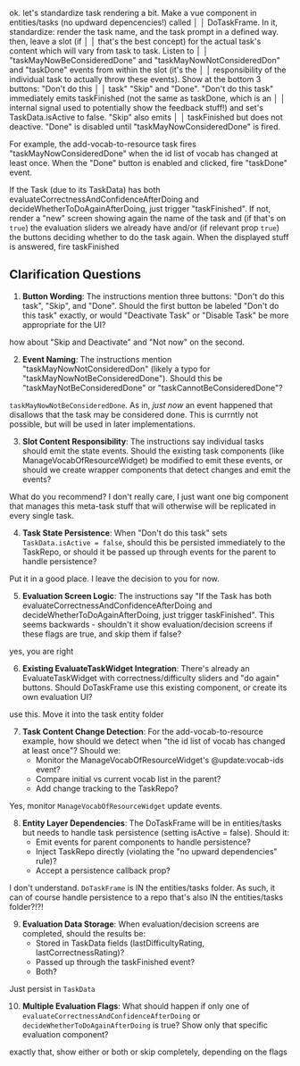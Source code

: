 ok. let's standardize task rendering a bit. Make a vue component in entities/tasks (no updward depencencies!) called    │
│   DoTaskFrame. In it, standardize: render the task name, and the task prompt in a defined way. then, leave a slot (if     │
│   that's the best concept) for the actual task's content which will vary from task to task. Listen to                     │
│   "taskMayNowBeConsideredDone" and "taskMayNowNotConsideredDon" and "taskDone" events from within the slot (it's the      │
│   responsibility of the individual task to actually throw these events). Show at the bottom 3 buttons: "Don't do this     │
│   task" "Skip" and "Done". "Don't do this task" immediately emits taskFinished (not the same as taskDone, which is an     │
│   internal signal used to potentially show the feedback stuff!) and set's TaskData.isActive to false. "Skip" also emits   │
│   taskFinished but does not deactive. "Done" is disabled until "taskMayNowConsideredDone" is fired.

For example, the add-vocab-to-resource task fires "taskMayNowConsideredDone" when the id list of vocab has changed at least once.
When the "Done" button is enabled and clicked, fire "taskDone" event.

If the Task (due to its TaskData) has both evaluateCorrectnessAndConfidenceAfterDoing and decideWhetherToDoAgainAfterDoing, just trigger "taskFinished". If not, render a "new" screen showing again the name of the task and (if that's on `true`) the evaluation sliders we already have and/or (if relevant prop `true`) the buttons deciding whether to do the task again. When the displayed stuff is answered, fire taskFinished

## Clarification Questions

1. **Button Wording**: The instructions mention three buttons: "Don't do this task", "Skip", and "Done". Should the first button be labeled "Don't do this task" exactly, or would "Deactivate Task" or "Disable Task" be more appropriate for the UI?

how about "Skip and Deactivate" and "Not now" on the second.

2. **Event Naming**: The instructions mention "taskMayNowNotConsideredDon" (likely a typo for "taskMayNowNotBeConsideredDone"). Should this be "taskMayNotBeConsideredDone" or "taskCannotBeConsideredDone"?

`taskMayNowNotBeConsideredDone`. As in, *just now* an event happened that disallows that the task may be considered done. This is currntly not possible, but will be used in later implementations.

3. **Slot Content Responsibility**: The instructions say individual tasks should emit the state events. Should the existing task components (like ManageVocabOfResourceWidget) be modified to emit these events, or should we create wrapper components that detect changes and emit the events?

What do you recommend? I don't really care, I just want one big component that manages this meta-task stuff that will otherwise will be replicated in every single task.

4. **Task State Persistence**: When "Don't do this task" sets `TaskData.isActive = false`, should this be persisted immediately to the TaskRepo, or should it be passed up through events for the parent to handle persistence?

Put it in a good place. I leave the decision to you for now.

5. **Evaluation Screen Logic**: The instructions say "If the Task has both evaluateCorrectnessAndConfidenceAfterDoing and decideWhetherToDoAgainAfterDoing, just trigger taskFinished". This seems backwards - shouldn't it show evaluation/decision screens if these flags are true, and skip them if false?

yes, you are right

6. **Existing EvaluateTaskWidget Integration**: There's already an EvaluateTaskWidget with correctness/difficulty sliders and "do again" buttons. Should DoTaskFrame use this existing component, or create its own evaluation UI?

use this. Move it into the task entity folder

7. **Task Content Change Detection**: For the add-vocab-to-resource example, how should we detect when "the id list of vocab has changed at least once"? Should we:
   - Monitor the ManageVocabOfResourceWidget's @update:vocab-ids event?
   - Compare initial vs current vocab list in the parent?
   - Add change tracking to the TaskRepo?

Yes, monitor `ManageVocabOfResourceWidget` update events.

8. **Entity Layer Dependencies**: The DoTaskFrame will be in entities/tasks but needs to handle task persistence (setting isActive = false). Should it:
   - Emit events for parent components to handle persistence?
   - Inject TaskRepo directly (violating the "no upward dependencies" rule)?
   - Accept a persistence callback prop?

I don't understand. `DoTaskFrame` is IN the entities/tasks folder. As such, it can of course handle persistence to a repo that's also IN the entities/tasks folder?!?!

9. **Evaluation Data Storage**: When evaluation/decision screens are completed, should the results be:
   - Stored in TaskData fields (lastDifficultyRating, lastCorrectnessRating)?
   - Passed up through the taskFinished event?
   - Both?

Just persist in `TaskData`

10. **Multiple Evaluation Flags**: What should happen if only one of `evaluateCorrectnessAndConfidenceAfterDoing` or `decideWhetherToDoAgainAfterDoing` is true? Show only that specific evaluation component?

exactly that, show either or both or skip completely, depending on the flags